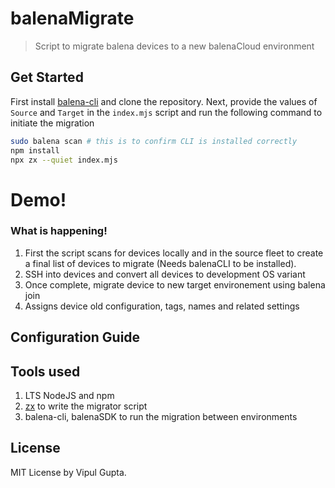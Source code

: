 # balenaMigrate

> Script to migrate balena devices to a new balenaCloud environment

## Get Started 

First install [balena-cli](https://github.com/balena-io/balena-cli/blob/master/INSTALL.md) and clone the repository. Next, provide the values of `Source` and `Target` in the `index.mjs` script and run the following command to initiate the migration

```bash
sudo balena scan # this is to confirm CLI is installed correctly
npm install
npx zx --quiet index.mjs
```

# Demo!



### What is happening!

1. First the script scans for devices locally and in the source fleet to create a final list of devices to migrate (Needs balenaCLI to be installed). 
2. SSH into devices and convert all devices to development OS variant
3. Once complete, migrate device to new target environement using balena join 
4. Assigns device old configuration, tags, names and related settings 


## Configuration Guide




## Tools used

1. LTS NodeJS and npm 
2. [zx](https://github.com/google/zx) to write the migrator script
3. balena-cli, balenaSDK to run the migration between environments 

## License

MIT License by Vipul Gupta.